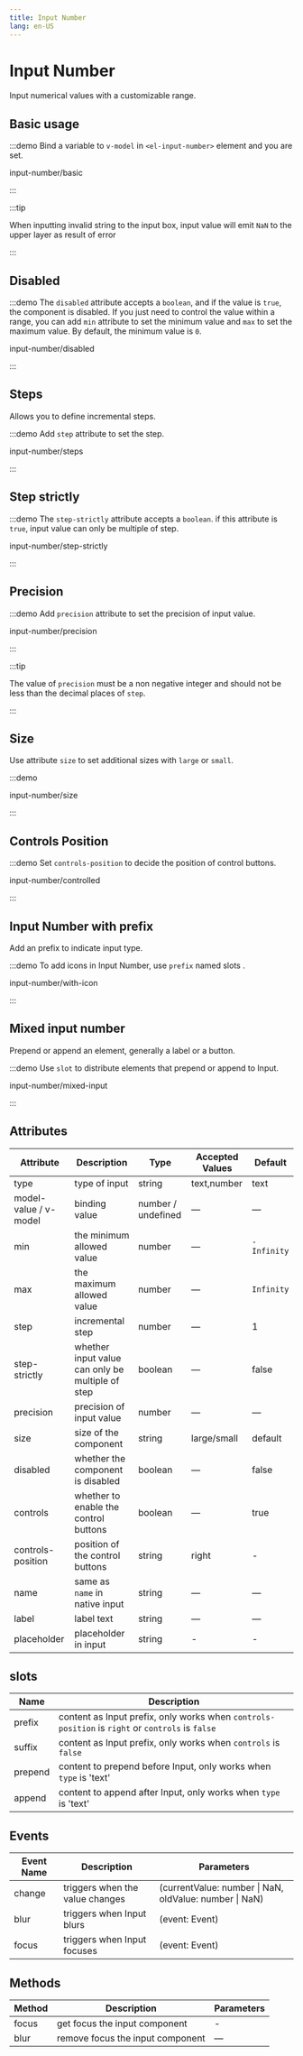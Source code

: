```yaml
---
title: Input Number
lang: en-US
---
```


# Input Number

Input numerical values with a customizable range.

## Basic usage

:::demo Bind a variable to `v-model` in `<el-input-number>` element and you are set.

input-number/basic

:::

:::tip

When inputting invalid string to the input box, input value will emit `NaN` to the upper layer as result of error

:::

## Disabled

:::demo The `disabled` attribute accepts a `boolean`, and if the value is `true`, the component is disabled. If you just need to control the value within a range, you can add `min` attribute to set the minimum value and `max` to set the maximum value. By default, the minimum value is `0`.

input-number/disabled

:::

## Steps

Allows you to define incremental steps.

:::demo Add `step` attribute to set the step.

input-number/steps

:::

## Step strictly

:::demo The `step-strictly` attribute accepts a `boolean`. if this attribute is `true`, input value can only be multiple of step.

input-number/step-strictly

:::

## Precision

:::demo Add `precision` attribute to set the precision of input value.

input-number/precision

:::

:::tip

The value of `precision` must be a non negative integer and should not be less than the decimal places of `step`.

:::

## Size

Use attribute `size` to set additional sizes with `large` or `small`.

:::demo

input-number/size

:::

## Controls Position

:::demo Set `controls-position` to decide the position of control buttons.

input-number/controlled

:::

## Input Number with prefix

Add an prefix to indicate input type.

:::demo To add icons in Input Number, use `prefix` named slots .

input-number/with-icon

:::

## Mixed input number

Prepend or append an element, generally a label or a button.

:::demo Use `slot` to distribute elements that prepend or append to Input.

input-number/mixed-input

:::

## Attributes

| Attribute             | Description                                      | Type               | Accepted Values | Default     |
| --------------------- | ------------------------------------------------ | ------------------ | --------------- | ----------- |
| type                  | type of input                                    | string             | text,number     | text        |
| model-value / v-model | binding value                                    | number / undefined | —               | —           |
| min                   | the minimum allowed value                        | number             | —               | `-Infinity` |
| max                   | the maximum allowed value                        | number             | —               | `Infinity`  |
| step                  | incremental step                                 | number             | —               | 1           |
| step-strictly         | whether input value can only be multiple of step | boolean            | —               | false       |
| precision             | precision of input value                         | number             | —               | —           |
| size                  | size of the component                            | string             | large/small     | default     |
| disabled              | whether the component is disabled                | boolean            | —               | false       |
| controls              | whether to enable the control buttons            | boolean            | —               | true        |
| controls-position     | position of the control buttons                  | string             | right           | -           |
| name                  | same as `name` in native input                   | string             | —               | —           |
| label                 | label text                                       | string             | —               | —           |
| placeholder           | placeholder in input                             | string             | -               | -           |

## slots

| Name    | Description                                                                                      |
| ------- | ------------------------------------------------------------------------------------------------ |
| prefix  | content as Input prefix, only works when `controls-position` is `right` or `controls` is `false` |
| suffix  | content as Input prefix, only works when `controls` is `false`                                   |
| prepend | content to prepend before Input, only works when `type` is 'text'                                |
| append  | content to append after Input, only works when `type` is 'text'                                  |

## Events

| Event Name | Description                     | Parameters                                             |
| ---------- | ------------------------------- | ------------------------------------------------------ |
| change     | triggers when the value changes | (currentValue: number \| NaN, oldValue: number \| NaN) |
| blur       | triggers when Input blurs       | (event: Event)                                         |
| focus      | triggers when Input focuses     | (event: Event)                                         |

## Methods

| Method | Description                      | Parameters |
| ------ | -------------------------------- | ---------- |
| focus  | get focus the input component    | -          |
| blur   | remove focus the input component | —          |

